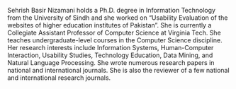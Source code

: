 Sehrish Basir Nizamani holds a Ph.D. degree in Information Technology from the University of Sindh and she worked on “Usability Evaluation of the websites of higher education institutes of Pakistan”. She is currently a Collegiate Assistant Professor of Computer Science at Virginia Tech. She teaches undergraduate-level courses in the Computer Science discipline. Her research interests include Information Systems, Human-Computer Interaction, Usability Studies, Technology Education, Data Mining, and Natural Language Processing. She wrote numerous research papers in national and international journals. She is also the reviewer of a few national and international research journals.
